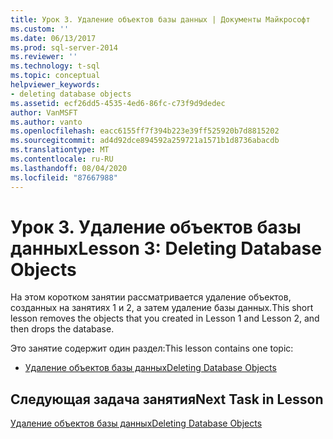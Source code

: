```yaml
---
title: Урок 3. Удаление объектов базы данных | Документы Майкрософт
ms.custom: ''
ms.date: 06/13/2017
ms.prod: sql-server-2014
ms.reviewer: ''
ms.technology: t-sql
ms.topic: conceptual
helpviewer_keywords:
- deleting database objects
ms.assetid: ecf26dd5-4535-4ed6-86fc-c73f9d9dedec
author: VanMSFT
ms.author: vanto
ms.openlocfilehash: eacc6155ff7f394b223e39ff525920b7d8815202
ms.sourcegitcommit: ad4d92dce894592a259721a1571b1d8736abacdb
ms.translationtype: MT
ms.contentlocale: ru-RU
ms.lasthandoff: 08/04/2020
ms.locfileid: "87667988"
---
```

# <a name="lesson-3-deleting-database-objects"></a><span data-ttu-id="3528f-102">Урок 3. Удаление объектов базы данных</span><span class="sxs-lookup"><span data-stu-id="3528f-102">Lesson 3: Deleting Database Objects</span></span>
  <span data-ttu-id="3528f-103">На этом коротком занятии рассматривается удаление объектов, созданных на занятиях 1 и 2, а затем удаление базы данных.</span><span class="sxs-lookup"><span data-stu-id="3528f-103">This short lesson removes the objects that you created in Lesson 1 and Lesson 2, and then drops the database.</span></span>  
  
 <span data-ttu-id="3528f-104">Это занятие содержит один раздел:</span><span class="sxs-lookup"><span data-stu-id="3528f-104">This lesson contains one topic:</span></span>  
  
-   [<span data-ttu-id="3528f-105">Удаление объектов базы данных</span><span class="sxs-lookup"><span data-stu-id="3528f-105">Deleting Database Objects</span></span>](lesson-3-1-deleting-database-objects.md)  
  
## <a name="next-task-in-lesson"></a><span data-ttu-id="3528f-106">Следующая задача занятия</span><span class="sxs-lookup"><span data-stu-id="3528f-106">Next Task in Lesson</span></span>  
 [<span data-ttu-id="3528f-107">Удаление объектов базы данных</span><span class="sxs-lookup"><span data-stu-id="3528f-107">Deleting Database Objects</span></span>](lesson-3-1-deleting-database-objects.md)  
  
  
